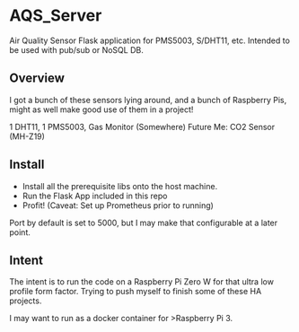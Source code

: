 # AQS_Server
Air Quality Sensor Flask application for PMS5003, S/DHT11, etc. Intended to be used with pub/sub or NoSQL DB.

## Overview
I got a bunch of these sensors lying around, and a bunch of Raspberry Pis, might as well make good use of them in a project!

1 DHT11, 1 PMS5003, Gas Monitor (Somewhere)
Future Me: CO2 Sensor (MH-Z19)

## Install
* Install all the prerequisite libs onto the host machine.
* Run the Flask App included in this repo
* Profit! (Caveat: Set up Prometheus prior to running)

Port by default is set to 5000, but I may make that configurable at a later point.

## Intent
The intent is to run the code on a Raspberry Pi Zero W for that ultra low profile form factor. Trying to push myself to finish some of these HA projects. 

I may want to run as a docker container for >Raspberry Pi 3.
